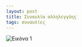 ```yaml
---
layout: post
title: Συναυλία αλληλεγγύης
tags: συναυλίες
---
```


![Εικόνα 1](https://chief.github.io/public/images/lives/30-06-2007.jpg)
